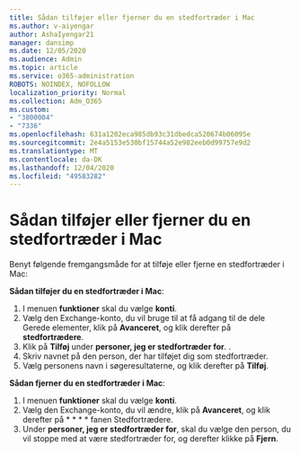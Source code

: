 ```yaml
---
title: Sådan tilføjer eller fjerner du en stedfortræder i Mac
ms.author: v-aiyengar
author: AshaIyengar21
manager: dansimp
ms.date: 12/05/2020
ms.audience: Admin
ms.topic: article
ms.service: o365-administration
ROBOTS: NOINDEX, NOFOLLOW
localization_priority: Normal
ms.collection: Adm_O365
ms.custom:
- "3800004"
- "7336"
ms.openlocfilehash: 631a1202eca985db93c31dbedca520674b06095e
ms.sourcegitcommit: 2e4a5153e530bf15744a52e982eeb0d99757e9d2
ms.translationtype: MT
ms.contentlocale: da-DK
ms.lasthandoff: 12/04/2020
ms.locfileid: "49583282"
---
```

# <a name="how-to-add-or-remove-a-delegate-in-mac"></a>Sådan tilføjer eller fjerner du en stedfortræder i Mac

Benyt følgende fremgangsmåde for at tilføje eller fjerne en stedfortræder i Mac:

**Sådan tilføjer du en stedfortræder i Mac**:

1. I menuen **funktioner** skal du vælge **konti**.
1. Vælg den Exchange-konto, du vil bruge til at få adgang til de dele Gerede elementer, klik på **Avanceret**, og klik derefter på **stedfortrædere**.
1. Klik på **Tilføj** under **personer, jeg er stedfortræder for**. .
1. Skriv navnet på den person, der har tilføjet dig som stedfortræder.
1. Vælg personens navn i søgeresultaterne, og klik derefter på **Tilføj**.
 
**Sådan fjerner du en stedfortræder i Mac**:

1. I menuen **funktioner** skal du vælge **konti**.
1. Vælg den Exchange-konto, du vil ændre, klik på **Avanceret**, og klik derefter på * * * * fanen Stedfortrædere.
1. Under **personer, jeg er stedfortræder for**, skal du vælge den person, du vil stoppe med at være stedfortræder for, og derefter klikke på **Fjern**.
